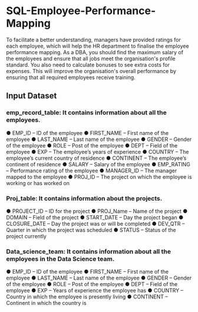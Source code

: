 # SQL-Employee-Performance-Mapping

To facilitate a better understanding, managers have provided ratings for each employee, which will help the HR department to finalise the employee performance mapping. As a DBA, you should find the maximum salary of the employees and ensure that all jobs meet the organisation's profile standard. You also need to calculate bonuses to see extra costs for expenses. This will improve the organisation's overall performance by ensuring that all required employees receive training.

## Input Dataset

### emp_record_table: It contains information about all the employees.
● EMP_ID – ID of the employee
● FIRST_NAME – First name of the employee
● LAST_NAME – Last name of the employee
● GENDER – Gender of the employee
● ROLE – Post of the employee
● DEPT – Field of the employee
● EXP – The employee’s years of experience
● COUNTRY – The employee’s current country of residence
● CONTINENT – The employee’s continent of residence
● SALARY – Salary of the employee
● EMP_RATING – Performance rating of the employee
● MANAGER_ID – The manager mapped to the employee
● PROJ_ID – The project on which the employee is working or has worked on

### Proj_table: It contains information about the projects.
● PROJECT_ID – ID for the project
● PROJ_Name – Name of the project
● DOMAIN – Field of the project
● START_DATE – Day the project began
● CLOSURE_DATE – Day the project was or will be completed
● DEV_QTR – Quarter in which the project was scheduled
● STATUS – Status of the project currently

### Data_science_team: It contains information about all the employees in the Data Science team.
● EMP_ID – ID of the employee
● FIRST_NAME – First name of the employee
● LAST_NAME – Last name of the employee
● GENDER – Gender of the employee
● ROLE – Post of the employee
● DEPT – Field of the employee
● EXP – Years of experience the employee has
● COUNTRY – Country in which the employee is presently living
● CONTINENT – Continent in which the country is
